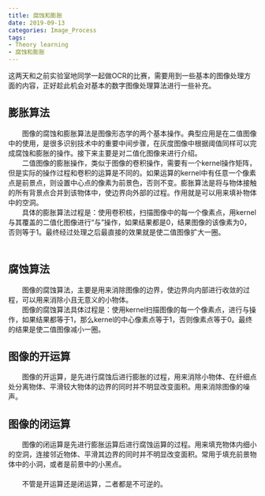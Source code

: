 ```yaml
---
title: 腐蚀和膨胀
date: 2019-09-13
categories: Image_Process
tags: 
- Theory learning
- 腐蚀和膨胀
---
```


这两天和之前实验室地同学一起做OCR的比赛，需要用到一些基本的图像处理方面的内容，正好趁此机会对基本的数字图像处理算法进行一些补充。
<!-- more -->

## 膨胀算法
　　图像的腐蚀和膨胀算法是图像形态学的两个基本操作。典型应用是在二值图像中的使用，是很多识别技术中的重要中间步骤，在灰度图像中根据阈值同样可以完成腐蚀和膨胀的操作。接下来主要是对二值化图像来进行介绍。<br>
　　二值图像的膨胀操作，类似于图像的卷积操作，需要有一个kernel操作矩阵，但是实际的操作过程和卷积的运算是不同的。如果运算的kernel中有任意一个像素点是前景点，则设置中心点的像素为前景色，否则不变。膨胀算法是将与物体接触的所有背景点合并到该物体中，使边界向外部的过程。作用就是可以用来填补物体中的空洞。<br>
　　具体的膨胀算法过程是：使用卷积核，扫描图像中的每一个像素点，用kernel与其覆盖的二值化图像进行“与”操作，如果结果都是0，结果图像的该像素为0，否则等于1。最终经过处理之后最直接的效果就是使二值图像扩大一圈。<br>
　　
## 腐蚀算法
　　图像的腐蚀算法，主要是用来消除图像的边界，使边界向内部进行收敛的过程，可以用来消除小且无意义的小物体。<br>
　　图像的腐蚀算法具体过程是：使用kernel扫描图像的每一个像素点，进行与操作，如果结果都等于1，那么kernel的中心像素点等于1，否则像素点等于0。最终的结果是使二值图像减小一圈。
　　
## 图像的开运算
　　图像的开运算，是先进行腐蚀后进行膨胀的过程，用来消除小物体、在纤细点处分离物体、平滑较大物体的边界的同时并不明显改变面积。用来消除图像的噪声。
## 图像的闭运算
　　图像的闭运算是先进行膨胀运算后进行腐蚀运算的过程。用来填充物体内细小的空洞，连接邻近物体、平滑其边界的同时并不明显改变面积。常用于填充前景物体中的小洞，或者是前景中的小黑点。<br>
　　<br>
　　不管是开运算还是闭运算，二者都是不可逆的。